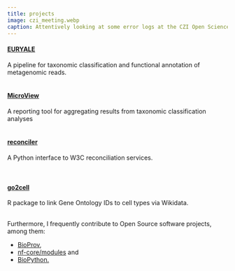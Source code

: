 ```yaml
---
title: projects
image: czi_meeting.webp
caption: Attentively looking at some error logs at the CZI Open Science LatAm meeting in Buenos Aires (2023)
---
```


<h4><a href="https://github.com/dalmolingroup/euryale" target="_blank">EURYALE</a></h4>

A pipeline for taxonomic classification and functional annotation of metagenomic reads.
</br>
</br>

<h4><a href="https://github.com/dalmolingroup/microview" target="_blank">MicroView</a></h4>

A reporting tool for aggregating results from taxonomic classification analyses
</br>
</br>

<h4><a href="https://github.com/jvfe/reconciler" target="_blank">reconciler</a></h4>

A Python interface to W3C reconciliation services.
</br>

</br>

<h4><a href="https://github.com/jvfe/go2cell" target="_blank">go2cell</a></h4>

R package to link Gene Ontology IDs to cell types via Wikidata.
</br>
</br>

Furthermore, I frequently contribute to Open Source software projects, among them:
</br>

<ul>
<li><a href="https://github.com/vinisalazar/bioprov" target="_blank">BioProv</a>,</li>
<li><a href="https://github.com/nf-core/modules/" target="_blank">nf-core/modules</a> and</li>
<li><a href="https://github.com/biopython/biopython" target="_blank">BioPython.</a> 
</ul>
